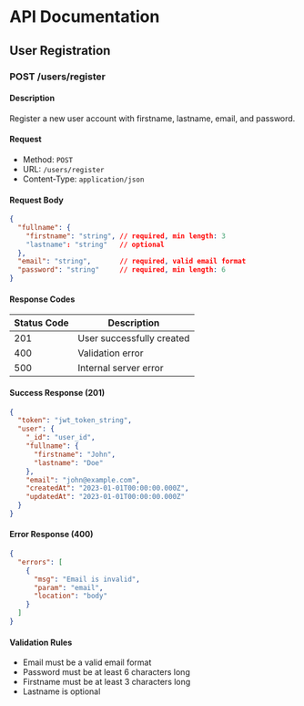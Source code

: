 # API Documentation

## User Registration

### POST /users/register

#### Description
Register a new user account with firstname, lastname, email, and password.

#### Request
- Method: `POST`
- URL: `/users/register`
- Content-Type: `application/json`

#### Request Body
```json
{
  "fullname": {
    "firstname": "string", // required, min length: 3
    "lastname": "string"   // optional
  },
  "email": "string",       // required, valid email format
  "password": "string"     // required, min length: 6
}
```

#### Response Codes
| Status Code | Description |
|------------|-------------|
| 201 | User successfully created |
| 400 | Validation error |
| 500 | Internal server error |

#### Success Response (201)
```json
{
  "token": "jwt_token_string",
  "user": {
    "_id": "user_id",
    "fullname": {
      "firstname": "John",
      "lastname": "Doe"
    },
    "email": "john@example.com",
    "createdAt": "2023-01-01T00:00:00.000Z",
    "updatedAt": "2023-01-01T00:00:00.000Z"
  }
}
```

#### Error Response (400)
```json
{
  "errors": [
    {
      "msg": "Email is invalid",
      "param": "email",
      "location": "body"
    }
  ]
}
```

#### Validation Rules
- Email must be a valid email format
- Password must be at least 6 characters long
- Firstname must be at least 3 characters long
- Lastname is optional

